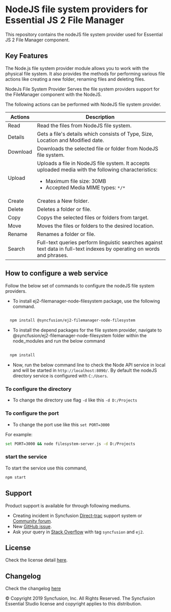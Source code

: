# NodeJS file system providers for Essential JS 2 File Manager 

This repository contains the nodeJS file system provider used for Essential JS 2 File Manager component.

## Key Features

The Node.js file system provider module allows you to work with the physical file system. It also provides the methods for performing various file actions like creating a new folder, renaming files and deleting files.

NodeJs File System Provider Serves the file system providers support for the  FileManager component with the NodeJS.

The following actions can be performed with NodeJS file system provider.

| **Actions** | **Description** |
| --- | --- |
| Read      | Read the files from NodeJS file system. |
| Details   | Gets a file's details which consists of Type, Size, Location and Modified date. |
| Download  | Downloads the selected file or folder from NodeJS file system. |
| Upload    | Uploads a file in NodeJS file system. It accepts uploaded media with the following characteristics: <ul><li>Maximum file size:  30MB</li><li>Accepted Media MIME types: `*/*` </li></ul> |
| Create    | Creates a New folder. |
| Delete    | Deletes a folder or file. |
| Copy      | Copys the selected files or folders from target. |
| Move      | Moves the files or folders to the desired location. |
| Rename    | Renames a folder or file. |
| Search    | Full-text queries perform linguistic searches against text data in full-text indexes by operating on words and phrases. |


## How to configure a web service

Follow the below set of commands to configure the nodeJS file system providers. 

- To install ej2-filemanager-node-filesystem package, use the following command.

```sh
 
  npm install @syncfusion/ej2-filemanager-node-filesystem

```

- To install the depend packages for the file system provider, navigate to @syncfusion/ej2-filemanager-node-filesystem folder within the node_modules and run the below command 

```sh
 
  npm install

```

* Now, run the below command line to check the Node API service in local and will be started in `http://localhost:8090/`. By default the nodeJS directory service is configured with `C:/Users`. 

### To configure the directory

* To change the directory use flag `-d` like this `-d D:/Projects`
 
### To configure the port

* To change the port use like this `set PORT=3000`

For example: 

```sh
set PORT=3000 && node filesystem-server.js -d D:/Projects
```

### start the service

To start the service use this command,

```sh
npm start
```

## Support

Product support is available for through following mediums.

* Creating incident in Syncfusion [Direct-trac](https://www.syncfusion.com/support/directtrac/incidents?utm_source=npm&utm_campaign=filemanager) support system or [Community forum](https://www.syncfusion.com/forums/essential-js2?utm_source=npm&utm_campaign=filemanager).
* New [GitHub issue](https://github.com/syncfusion/ej2-javascript-ui-controls/issues/new).
* Ask your query in [Stack Overflow](https://stackoverflow.com/?utm_source=npm&utm_campaign=filemanager) with tag `syncfusion` and `ej2`.

## License

Check the license detail [here](https://github.com/syncfusion/ej2-javascript-ui-controls/blob/master/license).

## Changelog

Check the changelog [here](https://github.com/syncfusion/ej2-javascript-ui-controls/blob/master/controls/filemanager/CHANGELOG.md)

© Copyright 2019 Syncfusion, Inc. All Rights Reserved. The Syncfusion Essential Studio license and copyright applies to this distribution.
